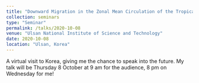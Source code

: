 ```yaml
---
title: "Downward Migration in the Zonal Mean Circulation of the Tropical Atmosphere"
collection: seminars
type: "Seminar"
permalink: /talks/2020-10-08
venue: "Ulsan National Institute of Science and Technology"
date: 2020-10-08
location: "Ulsan, Korea"
---
```


A virtual visit to Korea, giving me the chance to speak into the future. My talk will be Thursday 8 October at 9 am for the audience, 8 pm on Wednesday for me! 
